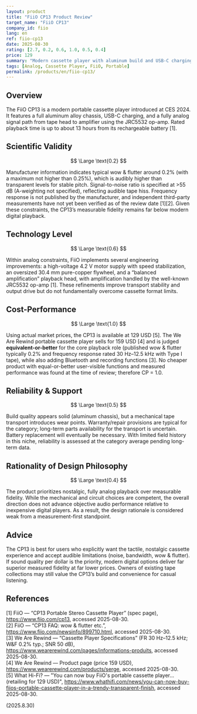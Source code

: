 ```yaml
---
layout: product
title: "FiiO CP13 Product Review"
target_name: "FiiO CP13"
company_id: fiio
lang: en
ref: fiio-cp13
date: 2025-08-30
rating: [2.7, 0.2, 0.6, 1.0, 0.5, 0.4]
price: 129
summary: "Modern cassette player with aluminum build and USB-C charging, but limited by inherent analog tape limitations and poor cost-performance against digital alternatives."
tags: [Analog, Cassette Player, FiiO, Portable]
permalink: /products/en/fiio-cp13/
---
```

## Overview

The FiiO CP13 is a modern portable cassette player introduced at CES 2024. It features a full aluminum alloy chassis, USB-C charging, and a fully analog signal path from tape head to amplifier using the JRC5532 op-amp. Rated playback time is up to about 13 hours from its rechargeable battery [1].

## Scientific Validity

$$ \Large \text{0.2} $$

Manufacturer information indicates typical wow & flutter around 0.2% (with a maximum not higher than 0.25%), which is audibly higher than transparent levels for stable pitch. Signal-to-noise ratio is specified at >55 dB (A-weighting not specified), reflecting audible tape hiss. Frequency response is not published by the manufacturer, and independent third-party measurements have not yet been verified as of the review date [1][2]. Given these constraints, the CP13’s measurable fidelity remains far below modern digital playback.

## Technology Level

$$ \Large \text{0.6} $$

Within analog constraints, FiiO implements several engineering improvements: a high-voltage 4.2 V motor supply with speed stabilization, an oversized 30.4 mm pure-copper flywheel, and a “balanced amplification” playback head, with amplification handled by the well-known JRC5532 op-amp [1]. These refinements improve transport stability and output drive but do not fundamentally overcome cassette format limits.

## Cost-Performance

$$ \Large \text{1.0} $$

Using actual market prices, the CP13 is available at 129 USD [5]. The We Are Rewind portable cassette player sells for 159 USD [4] and is judged **equivalent-or-better** for the core playback role (published wow & flutter typically 0.2% and frequency response rated 30 Hz–12.5 kHz with Type I tape), while also adding Bluetooth and recording functions [3]. No cheaper product with equal-or-better user-visible functions and measured performance was found at the time of review; therefore CP = 1.0.

## Reliability & Support

$$ \Large \text{0.5} $$

Build quality appears solid (aluminum chassis), but a mechanical tape transport introduces wear points. Warranty/repair provisions are typical for the category; long-term parts availability for the transport is uncertain. Battery replacement will eventually be necessary. With limited field history in this niche, reliability is assessed at the category average pending long-term data.

## Rationality of Design Philosophy

$$ \Large \text{0.4} $$

The product prioritizes nostalgic, fully analog playback over measurable fidelity. While the mechanical and circuit choices are competent, the overall direction does not advance objective audio performance relative to inexpensive digital players. As a result, the design rationale is considered weak from a measurement-first standpoint.

## Advice

The CP13 is best for users who explicitly want the tactile, nostalgic cassette experience and accept audible limitations (noise, bandwidth, wow & flutter). If sound quality per dollar is the priority, modern digital options deliver far superior measured fidelity at far lower prices. Owners of existing tape collections may still value the CP13’s build and convenience for casual listening.

## References

[1] FiiO — “CP13 Portable Stereo Cassette Player” (spec page), https://www.fiio.com/cp13, accessed 2025-08-30.  
[2] FiiO — “CP13 FAQ: wow & flutter etc.”, https://www.fiio.com/newsinfo/899710.html, accessed 2025-08-30.  
[3] We Are Rewind — “Cassette Player Specifications” (FR 30 Hz–12.5 kHz; W&F 0.2% typ.; SNR 50 dB), https://www.wearerewind.com/pages/informations-produits, accessed 2025-08-30.  
[4] We Are Rewind — Product page (price 159 USD), https://www.wearerewind.com/products/serge, accessed 2025-08-30.  
[5] What Hi-Fi? — "You can now buy FiiO's portable cassette player… (retailing for 129 USD)", https://www.whathifi.com/news/you-can-now-buy-fiios-portable-cassette-player-in-a-trendy-transparent-finish, accessed 2025-08-30.

(2025.8.30)

